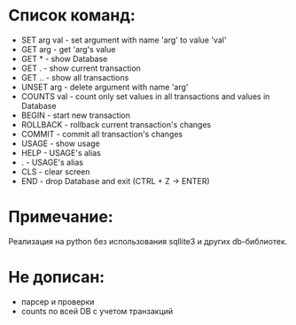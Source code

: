 # Список команд:
- SET arg val     - set argument with name 'arg' to value 'val'
- GET arg         - get 'arg's value
- GET *           - show Database
- GET .           - show current transaction
- GET ..          - show all transactions
- UNSET arg       - delete argument with name 'arg'
- COUNTS val      - count only set values in all transactions and values in Database
- BEGIN           - start new transaction
- ROLLBACK        - rollback current transaction's changes
- COMMIT          - commit all transaction's changes
- USAGE           - show usage
- HELP            - USAGE's alias
- .               - USAGE's alias
- CLS             - clear screen
- END             - drop Database and exit (CTRL + Z -> ENTER)

# Примечание:
Реализация на python без использования sqllite3 и других db-библиотек.

# Не дописан:
- парсер и проверки
- counts по всей DB с учетом транзакций